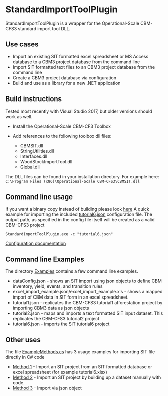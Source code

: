 # StandardImportToolPlugin
StandardImportToolPlugin is a wrapper for the Operational-Scale CBM-CFS3 standard import tool DLL. 



## Use cases
  * Import an existing SIT formatted excel spreadsheet or MS Access database to a CBM3 project database from the command line
  * Import SIT formatted text files to an CBM3 project database from the command line
  * Create a CBM3 project database via configuration
  * Build and use as a library for a new .NET application

## Build instructions 

Tested most recently with Visual Studio 2017, but older versions should work as well.

  * Install the Operational-Scale CBM-CF3 Toolbox
  
  * Add references to the following toolbox dll files:
      * CBMSIT.dll
      * StringUtilities.dll
      * Interfaces.dll
      * WoodStockImportTool.dll
      * Global.dll
 
The DLL files can be found in your installation directory. For example
here:  
`C:\Program Files (x86)\Operational-Scale CBM-CFS3\CBMSIT.dll`

## Command line usage

If you want a binary copy instead of building please look [here](https://github.com/cat-cfs/StandardImportToolPlugin/releases)
A quick example for importing the included [tutorial6.json](https://github.com/cat-cfs/StandardImportToolPlugin/blob/master/Examples/tutorial6.json) configuration file.  The output path, as specified in the config file itself will be created as a valid CBM-CFS3 project

`StandardImportToolPlugin.exe -c "tutorial6.json"`

[Configuration documentation](https://github.com/cat-cfs/StandardImportToolPlugin/wiki/Configuration)

## Command line Examples

The directory [Examples](https://github.com/cat-cfs/StandardImportToolPlugin/tree/master/Examples) contains a few command line examples.
  * dataConfig.json - shows an SIT import using json objects to define CBM inventory, yield, events, and transition rules
  * excel_import_example.json/excel_import_example.xls - shows a mapped import of CBM data in SIT form in an excel spreadsheet.
  * tutorial1.json - replicates the CBM-CFS3 tutorial1 afforestation project by importing CBM3 data as json objects
  * tutorial2.json - maps and imports a text formatted SIT input dataset.  This replicates the CBM-CFS3 tutorial2 project
  * tutorial6.json - imports the SIT tutorial6 project 

## Other uses

The file [ExampleMethods.cs](https://github.com/cat-cfs/StandardImportToolPlugin/blob/master/ExampleMethods.cs) has 3 usage examples for importing SIT file directly in C# code

  * [Method 1](https://github.com/cat-cfs/StandardImportToolPlugin/blob/master/ExampleMethods.cs#L146) - Import an SIT project from an SIT formatted database or excel spreadsheet (for example tutorial6.xlsx) 
  * [Method 2](https://github.com/cat-cfs/StandardImportToolPlugin/blob/master/ExampleMethods.cs#L88) - Import an SIT project by building up a dataset manually with code.
  * [Method 3](https://github.com/cat-cfs/StandardImportToolPlugin/blob/master/ExampleMethods.cs#L19) - Import via json object
